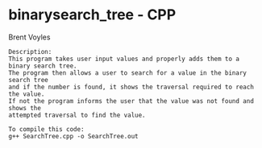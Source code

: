# binarysearch_tree - CPP
Brent Voyles 

    Description:
    This program takes user input values and properly adds them to a binary search tree.
    The program then allows a user to search for a value in the binary search tree
    and if the number is found, it shows the traversal required to reach the value.
    If not the program informs the user that the value was not found and shows the
    attempted traversal to find the value.

    To compile this code:
    g++ SearchTree.cpp -o SearchTree.out
